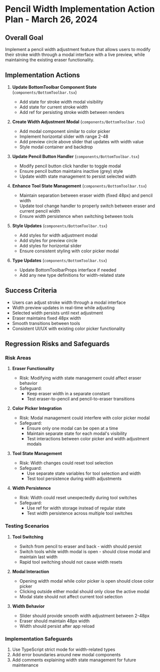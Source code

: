 # Pencil Width Implementation Action Plan - March 26, 2024

## Overall Goal
Implement a pencil width adjustment feature that allows users to modify their stroke width through a modal interface with a live preview, while maintaining the existing eraser functionality.

## Implementation Actions

1. **Update BottomToolbar Component State** (`components/BottomToolbar.tsx`)
   - Add state for stroke width modal visibility
   - Add state for current stroke width
   - Add ref for persisting stroke width between renders

2. **Create Width Adjustment Modal** (`components/BottomToolbar.tsx`)
   - Add modal component similar to color picker
   - Implement horizontal slider with range 2-48
   - Add preview circle above slider that updates with width value
   - Style modal container and backdrop

3. **Update Pencil Button Handler** (`components/BottomToolbar.tsx`)
   - Modify pencil button click handler to toggle modal
   - Ensure pencil button maintains inactive (grey) style
   - Update width state management to persist selected width

4. **Enhance Tool State Management** (`components/BottomToolbar.tsx`)
   - Maintain separation between eraser width (fixed 48px) and pencil width
   - Update tool change handler to properly switch between eraser and current pencil width
   - Ensure width persistence when switching between tools

5. **Style Updates** (`components/BottomToolbar.tsx`)
   - Add styles for width adjustment modal
   - Add styles for preview circle
   - Add styles for horizontal slider
   - Ensure consistent styling with color picker modal

6. **Type Updates** (`components/BottomToolbar.tsx`)
   - Update BottomToolbarProps interface if needed
   - Add any new type definitions for width-related state

## Success Criteria
- Users can adjust stroke width through a modal interface
- Width preview updates in real-time while adjusting
- Selected width persists until next adjustment
- Eraser maintains fixed 48px width
- Smooth transitions between tools
- Consistent UI/UX with existing color picker functionality

## Regression Risks and Safeguards

### Risk Areas
1. **Eraser Functionality**
   - Risk: Modifying width state management could affect eraser behavior
   - Safeguard: 
     - Keep eraser width in a separate constant
     - Test eraser-to-pencil and pencil-to-eraser transitions

2. **Color Picker Integration**
   - Risk: Modal management could interfere with color picker modal
   - Safeguard:
     - Ensure only one modal can be open at a time
     - Maintain separate state for each modal's visibility
     - Test interactions between color picker and width adjustment modals

3. **Tool State Management**
   - Risk: Width changes could reset tool selection
   - Safeguard:
     - Use separate state variables for tool selection and width
     - Test tool persistence during width adjustments

4. **Width Persistence**
   - Risk: Width could reset unexpectedly during tool switches
   - Safeguard:
     - Use ref for width storage instead of regular state
     - Test width persistence across multiple tool switches

### Testing Scenarios
1. **Tool Switching**
   - Switch from pencil to eraser and back - width should persist
   - Switch tools while width modal is open - should close modal and maintain last width
   - Rapid tool switching should not cause width resets

2. **Modal Interaction**
   - Opening width modal while color picker is open should close color picker
   - Clicking outside either modal should only close the active modal
   - Modal state should not affect current tool selection

3. **Width Behavior**
   - Slider should provide smooth width adjustment between 2-48px
   - Eraser should maintain 48px width
   - Width should persist after app reload

### Implementation Safeguards
1. Use TypeScript strict mode for width-related types
2. Add error boundaries around new modal components
3. Add comments explaining width state management for future maintenance 